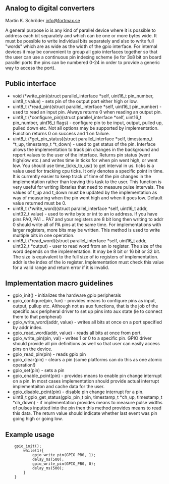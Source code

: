 Analog to digital converters
----------------------------
Martin K. Schröder
info@fortmax.se

A general purpose io is any kind of parallel device where it is possible to address each bit separately and which can be one or more bytes wide. It must be possible to write individual bits separately and also to write full "words" which are as wide as the width of the gpio interface. For internal devices it may be convenient to group all gpio interfaces together so that the user can use a continuous pin indexing scheme (ie for 3x8 bit on board parallel ports the pins can be numbered 0-24 in order to provide a generic way to access the port). 

Public interface
----------------

* void 		(*write_pin)(struct parallel_interface *self, uint16_t pin_number, uint8_t value) - sets pin of the output port either high or low. 
* uint8_t (*read_pin)(struct parallel_interface *self, uint16_t pin_number) - used to read an input pin. Always returns 0 when reading an output pin. 
* uint8_t	(*configure_pin)(struct parallel_interface *self, uint16_t pin_number, uint16_t flags) - configure pin to be input, output, pulled up, pulled down etc. Not all options may be supported by implementation. Function returns 0 on success and 1 on failure. 
* uint8_t (*get_pin_status)(struct parallel_interface *self, timestamp_t *t_up, timestamp_t *t_down) - used to get status of the pin. Interface allows the implementation to track pin changes in the background and report values to the user of the interface. Returns pin status (went high/low etc.) and writes time in ticks for when pin went high, or went low. You should use time_ticks_to_us() to get interval in us. ticks is a value used for tracking cpu ticks. It only denotes a specific point in time. It is currently easier to keep track of time of the pin changes in the implementation rather than leaving this task to the user. This function is very useful for writing libraries that need to measure pulse intervals. The values of t_up and t_down must be updated by the implementation as way of measuring when the pin went high and when it goes low. Default value returned must be 0. 
* uint8_t (*write_word)(struct parallel_interface *self, uint16_t addr, uint32_t value) - used to write byte or int to an io address. If you have pins PA0, PA1 .. PA7 and your registers are 8 bit long then writing to addr 0 should write all of PA pins at the same time. For implementations with larger registers, more bits may be written. This method is used to write multiple bits in one operation. 
* uint8_t (*read_word)(struct parallel_interface *self, uint16_t addr, uint32_t *output) - user to read word from an io register. The size of the word depends on the implementation. It may be 8 bit or 16 bit or 32 bit. The size is equivalent to the full size of io registers of implementation. addr is the index of the io register. Implementation must check this value for a valid range and return error if it is invalid.  

Implementation macro guidelines
----------------------

* gpio_init() - initializes the hardware gpio peripherals
* gpio_configure(pin, fun) - provides means to configure pins as input, output, pullup etc. Although not as aux functions, that is the job of the specific aux peripheral driver to set up pins into aux state (ie to connect them to that peripheral) 
* gpio_write_word(addr, value) - writes all bits at once on a port specified by addr index. 
* gpio_read_word(addr, value) - reads all bits at once from port. 
* gpio_write_pin(pin, val) - writes 1 or 0 to a specific pin. GPIO driver should provide all pin definitions as well so that user can easily access pins on the device. 
* gpio_read_pin(pin) - reads gpio pin
* gpio_clear(pin) - clears a pin (some platforms can do this as one atomic operation!)
* gpio_set(pin) - sets a pin
* gpio_enable_pcint(pin) - provides means to enable pin change interrupt on a pin. In most cases implementation should provide actual interrupt implementaiton and cache data for the user.
* gpio_disable_pcint(pin) - disable pin change interrupt for a pin. 
* uint8_t gpio_get_status(gpio_pin_t pin, timestamp_t *ch_up, timestamp_t *ch_down) - if implementation provides means to measure pulse widths of pulses inputted into the pin then this method provides means to read this data. The return value should indicate whether last event was pin going high or going low. 

Example usage
--------------------

```
	gpio_init();
		while(1){
			gpio_write_pin(GPIO_PB0, 1);
			delay_ms(500);
			gpio_write_pin(GPIO_PB0, 0);
			delay_ms(500);
		}
	}
```


